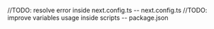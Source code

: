 //TODO: resolve error inside next.config.ts -- next.config.ts
//TODO: improve variables usage inside scripts -- package.json